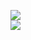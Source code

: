 [![](https://img.shields.io/badge/Made%20With-Github%20Spray-lightgrey.svg?style=for-the-badge&logo=github)](https://github.com/Annihil/github-spray#6994)  
[![](https://i.imgur.com/2DrTn0Z.gif)](https://github.com/Annihil/github-spray)